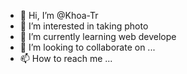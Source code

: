 - 👋 Hi, I’m @Khoa-Tr
- 👀 I’m interested in taking photo
- 🌱 I’m currently learning web develope
- 💞️ I’m looking to collaborate on ...
- 📫 How to reach me ...

<!---
Khoa-Tr/Khoa-Tr is a ✨ special ✨ repository because its `README.md` (this file) appears on your GitHub profile.
You can click the Preview link to take a look at your changes.
--->
